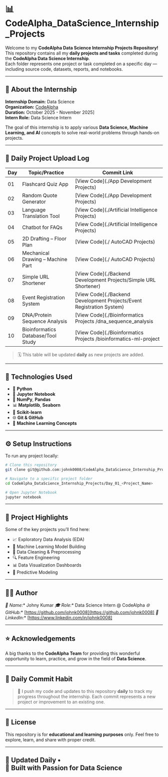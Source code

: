 # 📊 CodeAlpha_DataScience_Internship_Projects

Welcome to my **CodeAlpha Data Science Internship Projects Repository!**  
This repository contains all my **daily projects and tasks** completed during the **CodeAlpha Data Science Internship**.  
Each folder represents one project or task completed on a specific day — including source code, datasets, reports, and notebooks.

---

## 🚀 **About the Internship**

**Internship Domain:** Data Science  
**Organization:** [CodeAlpha](https://www.codealpha.tech/)  
**Duration:** October 2025 - November 2025]  
**Intern Role:** Data Science Intern  

The goal of this internship is to apply various **Data Science, Machine Learning, and AI** concepts to solve real-world problems through hands-on projects.

---

## 📅 **Daily Project Upload Log**


| Day | Topic/Practice | Commit Link |
|-----|----------------|-------------|
| 01 | Flashcard Quiz App | [View Code](./App Development Projects) |
| 02 | Random Quote Generator | [View Code](./App Development Projects) |
| 03 | Language Translation Tool | [View Code](./Artificial Intelligence Projects) |
| 04 | Chatbot for FAQs | [View Code](./Artificial Intelligence Projects) |
| 05 | 2D Drafting – Floor Plan  | [View Code](./ AutoCAD Projects) |
| 06 | Mechanical Drawing – Machine Part  | [View Code](./ AutoCAD Projects) |
| 07 | Simple URL Shortener   | [View Code](./Backend Development Projects/Simple URL Shortener) |
| 08 | Event Registration System   | [View Code](./Backend Development Projects/Event Registration System) |
| 09 | DNA/Protein Sequence Analysis   | [View Code](./Bioinformatics Projects /dna_sequence_analysis |
| 10 | Bioinformatics Database/Tool Study   | [View Code](./Bioinformatics Projects /bioinformatics-ml-project |





> 🗓️ This table will be updated **daily** as new projects are added.

---

## 🧩 **Technologies Used**

- 🐍 **Python**
- 📘 **Jupyter Notebook**
- 🧮 **NumPy**, **Pandas**
- 📊 **Matplotlib**, **Seaborn**
- 🤖 **Scikit-learn**
- 🌐 **Git & GitHub**
- 🧠 **Machine Learning Concepts**

---

## ⚙️ **Setup Instructions**

To run any project locally:

```bash
# Clone this repository
git clone git@github.com:johnk0008/CodeAlpha_DataScience_Internship_Projects.git

# Navigate to a specific project folder
cd CodeAlpha_DataScience_Internship_Projects/Day_01_<Project_Name>

# Open Jupyter Notebook
jupyter notebook
````

---

## 🧾 **Project Highlights**

Some of the key projects you’ll find here:

* 📈 Exploratory Data Analysis (EDA)
* 🧠 Machine Learning Model Building
* 🧹 Data Cleaning & Preprocessing
* 🔍 Feature Engineering
* 📊 Data Visualization Dashboards
* 🤖 Predictive Modeling

---

## 🧑‍💻 **Author**

*👤 Name:** Johny Kumar
*🎓 Role:** Data Science Intern @ CodeAlpha
*🌐 GitHub:** [https://github.com/johnk0008](https://github.com/johnk0008)
*💼 LinkedIn:** [https://www.linkedin.com/in/johnk0008]

---

## ⭐ **Acknowledgements**

A big thanks to the **CodeAlpha Team** for providing this wonderful opportunity to learn, practice, and grow in the field of **Data Science**.

---

## 📅 **Daily Commit Habit**

> 🧩 I push my code and updates to this repository **daily** to track my progress throughout the internship.
> Each commit represents a new project or improvement to an existing one.

---

## 📜 **License**

This repository is for **educational and learning purposes** only.
Feel free to explore, learn, and share with proper credit.

---
**📅 Updated Daily •   
🚀 Built with Passion for Data Science**
---
